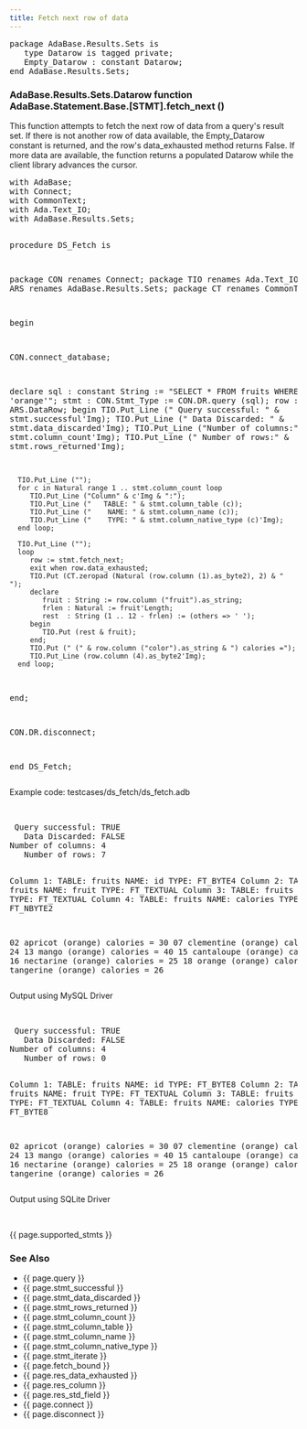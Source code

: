 ```yaml
---
title: Fetch next row of data
---
```


<div class="leftside">
<pre class="code">
package AdaBase.Results.Sets is
   type Datarow is tagged private;
   Empty_Datarow : constant Datarow;
end AdaBase.Results.Sets;
</pre>
<h3>AdaBase.Results.Sets.Datarow function<br/>
AdaBase.Statement.Base.[STMT].fetch_next ()</h3>
<p>
This function attempts to fetch the next row of data from a query's result
set.  If there is not another row of data available, the Empty_Datarow
constant is returned, and the row's data_exhausted method returns False.
If more data are available, the function returns a populated Datarow 
while the client library advances the cursor.
</p>
<pre class="code">
with AdaBase;
with Connect;
with CommonText;
with Ada.Text_IO;
with AdaBase.Results.Sets;

procedure DS_Fetch is

   package CON renames Connect;
   package TIO renames Ada.Text_IO;
   package ARS renames AdaBase.Results.Sets;
   package CT  renames CommonText;

begin

   CON.connect_database;

   declare
      sql  : constant String := "SELECT * FROM fruits WHERE color = 'orange'";
      stmt : CON.Stmt_Type := CON.DR.query (sql);
      row  : ARS.DataRow;
   begin
      TIO.Put_Line (" Query successful: " & stmt.successful'Img);
      TIO.Put_Line ("   Data Discarded: " & stmt.data_discarded'Img);
      TIO.Put_Line ("Number of columns:" & stmt.column_count'Img);
      TIO.Put_Line ("   Number of rows:" & stmt.rows_returned'Img);

      TIO.Put_Line ("");
      for c in Natural range 1 .. stmt.column_count loop
         TIO.Put_Line ("Column" & c'Img & ":");
         TIO.Put_Line ("   TABLE: " & stmt.column_table (c));
         TIO.Put_Line ("    NAME: " & stmt.column_name (c));
         TIO.Put_Line ("    TYPE: " & stmt.column_native_type (c)'Img);
      end loop;

      TIO.Put_Line ("");
      loop
         row := stmt.fetch_next;
         exit when row.data_exhausted;
         TIO.Put (CT.zeropad (Natural (row.column (1).as_byte2), 2) & " ");
         declare
            fruit : String := row.column ("fruit").as_string;
            frlen : Natural := fruit'Length;
            rest  : String (1 .. 12 - frlen) := (others => ' ');
         begin
            TIO.Put (rest & fruit);
         end;
         TIO.Put (" (" & row.column ("color").as_string & ") calories =");
         TIO.Put_Line (row.column (4).as_byte2'Img);
      end loop;
   end;

   CON.DR.disconnect;

end DS_Fetch;
</pre>
<p class="caption">Example code: testcases/ds_fetch/ds_fetch.adb</p>
<br/>
<pre class="output">
 Query successful: TRUE
   Data Discarded: FALSE
Number of columns: 4
   Number of rows: 7

Column 1:
   TABLE: fruits
    NAME: id
    TYPE: FT_BYTE4
Column 2:
   TABLE: fruits
    NAME: fruit
    TYPE: FT_TEXTUAL
Column 3:
   TABLE: fruits
    NAME: color
    TYPE: FT_TEXTUAL
Column 4:
   TABLE: fruits
    NAME: calories
    TYPE: FT_NBYTE2

02      apricot (orange) calories = 30
07   clementine (orange) calories = 24
13        mango (orange) calories = 40
15   cantaloupe (orange) calories = 25
16    nectarine (orange) calories = 25
18       orange (orange) calories = 65
27    tangerine (orange) calories = 26
</pre>
<p class="caption">Output using MySQL Driver</p>
<br/>
<pre class="output">
 Query successful: TRUE
   Data Discarded: FALSE
Number of columns: 4
   Number of rows: 0

Column 1:
   TABLE: fruits
    NAME: id
    TYPE: FT_BYTE8
Column 2:
   TABLE: fruits
    NAME: fruit
    TYPE: FT_TEXTUAL
Column 3:
   TABLE: fruits
    NAME: color
    TYPE: FT_TEXTUAL
Column 4:
   TABLE: fruits
    NAME: calories
    TYPE: FT_BYTE8

02      apricot (orange) calories = 30
07   clementine (orange) calories = 24
13        mango (orange) calories = 40
15   cantaloupe (orange) calories = 25
16    nectarine (orange) calories = 25
18       orange (orange) calories = 65
27    tangerine (orange) calories = 26
</pre>
<p class="caption">Output using SQLite Driver</p>
<br/>
<p>{{ page.supported_stmts }}</p>
</div>
<div class="sidenav">
  <h3>See Also</h3>
  <ul>
    <li>{{ page.query }}</li>
    <li>{{ page.stmt_successful }}</li>
    <li>{{ page.stmt_data_discarded }}</li>
    <li>{{ page.stmt_rows_returned }}</li>
    <li>{{ page.stmt_column_count }}</li>
    <li>{{ page.stmt_column_table }}</li>
    <li>{{ page.stmt_column_name }}</li>
    <li>{{ page.stmt_column_native_type }}</li>
    <li>{{ page.stmt_iterate }}</li>
    <li>{{ page.fetch_bound }}</li>
    <li>{{ page.res_data_exhausted }}</li>
    <li>{{ page.res_column }}</li>
    <li>{{ page.res_std_field }}</li>
    <li>{{ page.connect }}</li>
    <li>{{ page.disconnect }}</li>
  </ul>
</div>
